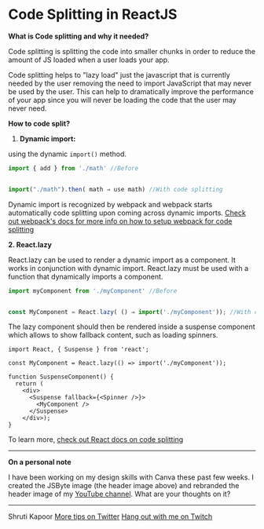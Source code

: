 # Code Splitting in ReactJS

**What is Code splitting and why it needed?**

Code splitting is splitting the code into smaller chunks in order to reduce the amount of JS loaded when a user loads your app. 


Code splitting helps to "lazy load" just the javascript that is currently needed by the user removing the need to import JavaScript that may never be used by the user. This can help to dramatically improve the performance of your app since you will never be loading the code that the user may never need.


**How to code split?**

1. **Dynamic import:**

using the dynamic `import()` method.

```javascript
import { add } from './math' //Before


import("./math").then( math ⇒ use math) //With code splitting
```

Dynamic import is recognized by webpack and webpack starts automatically code splitting upon coming across dynamic imports. [Check out webpack's docs for more info on how to setup webpack for code splitting](https://webpack.js.org/guides/code-splitting/)

**2. React.lazy**

React.lazy can be used to render a dynamic import as a component. It works in conjunction with dynamic import. React.lazy must be used with a function that dynamically imports a component.

```javascript
import myComponent from './myComponent' //Before


const MyComponent = React.lazy( () ⇒ import('./myComponent')); //With code splitting
```

The lazy component should then be rendered inside a suspense component which allows to show fallback content, such as loading spinners.

```
import React, { Suspense } from 'react';

const MyComponent = React.lazy(() => import('./myComponent'));

function SuspenseComponent() {
  return (
    <div>
      <Suspense fallback={<Spinner />}>
        <MyComponent />
      </Suspense>
    </div>);
}
```

To learn more, [check out React docs on code splitting](https://reactjs.org/docs/code-splitting.html)


--- 
**On a personal note**

I have been working on my design skills with Canva these past few weeks. I created the JSByte image (the header image above) and rebranded the header image of my [YouTube channel](https://www.youtube.com/channel/UCbB6Gh3UPI9lUUnPGYMz2ew). What are your thoughts on it?


--- 
Shruti Kapoor
[More tips on Twitter](https://twitter.com/shrutikapoor08)
[Hang out with me on Twitch](http://twitch.tv/shrutikapoor)